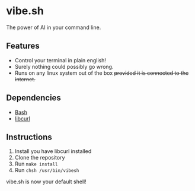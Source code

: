 # vibe.sh
The power of AI in your command line.

## Features
- Control your terminal in plain english!
- Surely nothing could possibly go wrong.
- Runs on any linux system out of the box ~~provided it is connected to the internet.~~

## Dependencies
- [Bash](https://www.gnu.org/software/bash/)
- [libcurl](https://curl.se/)

## Instructions
1. Install you have libcurl installed
2. Clone the repository
3. Run `make install`
4. Run `chsh /usr/bin/vibesh`

vibe.sh is now your default shell!
